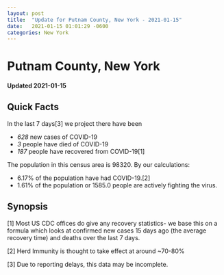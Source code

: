 ```yaml
---
layout: post
title:  "Update for Putnam County, New York - 2021-01-15"
date:   2021-01-15 01:01:29 -0600
categories: New York
---
```


# Putnam County, New York
#### Updated 2021-01-15

## Quick Facts

In the last 7 days[3] we project there have been
- *628* new cases of COVID-19
- *3* people have died of COVID-19
- *187* people have recovered from COVID-19[1]

The population in this census area is 98320. By our calculations:
- 6.17% of the population have had COVID-19.[2]
- 1.61% of the population or 1585.0 people are actively fighting the virus.

## Synopsis




[1] Most US CDC offices do give any recovery statistics- we base this on a formula which looks at confirmed new cases
15 days ago (the average recovery time) and deaths over the last 7 days.

[2] Herd Immunity is thought to take effect at around ~70-80%

[3] Due to reporting delays, this data may be incomplete.
 
    